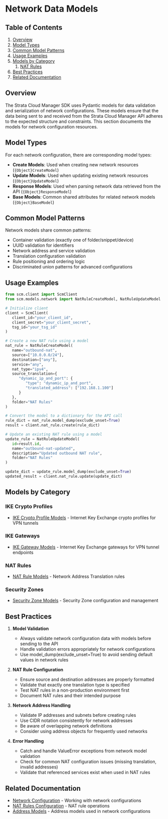 # Network Data Models

## Table of Contents

1. [Overview](#overview)
2. [Model Types](#model-types)
3. [Common Model Patterns](#common-model-patterns)
4. [Usage Examples](#usage-examples)
5. [Models by Category](#models-by-category)
   1. [NAT Rules](#nat-rules)
6. [Best Practices](#best-practices)
7. [Related Documentation](#related-documentation)

## Overview

The Strata Cloud Manager SDK uses Pydantic models for data validation and serialization of network configurations. These models ensure that the data being sent to and received from the Strata Cloud Manager API adheres to the expected structure and constraints. This section documents the models for network configuration resources.

## Model Types

For each network configuration, there are corresponding model types:

- **Create Models**: Used when creating new network resources (`{Object}CreateModel`)
- **Update Models**: Used when updating existing network resources (`{Object}UpdateModel`)
- **Response Models**: Used when parsing network data retrieved from the API (`{Object}ResponseModel`)
- **Base Models**: Common shared attributes for related network models (`{Object}BaseModel`)

## Common Model Patterns

Network models share common patterns:

- Container validation (exactly one of folder/snippet/device)
- UUID validation for identifiers
- Network address and service validation
- Translation configuration validation
- Rule positioning and ordering logic
- Discriminated union patterns for advanced configurations

## Usage Examples

<div class="termy">

<!-- termynal -->
```python
from scm.client import ScmClient
from scm.models.network import NatRuleCreateModel, NatRuleUpdateModel

# Initialize client
client = ScmClient(
   client_id="your_client_id",
   client_secret="your_client_secret",
   tsg_id="your_tsg_id"
)

# Create a new NAT rule using a model
nat_rule = NatRuleCreateModel(
   name="outbound-nat",
   source=["10.0.0.0/24"],
   destination=["any"],
   service="any",
   nat_type="ipv4",
   source_translation={
      "dynamic_ip_and_port": {
         "type": "dynamic_ip_and_port",
         "translated_address": ["192.168.1.100"]
      }
   },
   folder="NAT Rules"
)

# Convert the model to a dictionary for the API call
rule_dict = nat_rule.model_dump(exclude_unset=True)
result = client.nat_rule.create(rule_dict)

# Update an existing NAT rule using a model
update_rule = NatRuleUpdateModel(
   id=result.id,
   name="outbound-nat-updated",
   description="Updated outbound NAT rule",
   folder="NAT Rules"
)

update_dict = update_rule.model_dump(exclude_unset=True)
updated_result = client.nat_rule.update(update_dict)
```

</div>

## Models by Category

### IKE Crypto Profiles

- [IKE Crypto Profile Models](ike_crypto_profile_models.md) - Internet Key Exchange crypto profiles for VPN tunnels

### IKE Gateways

- [IKE Gateway Models](ike_gateway_models.md) - Internet Key Exchange gateways for VPN tunnel endpoints

### NAT Rules

- [NAT Rule Models](nat_rule_models.md) - Network Address Translation rules

### Security Zones

- [Security Zone Models](security_zone_models.md) - Security Zone configuration and management

## Best Practices

1. **Model Validation**
   - Always validate network configuration data with models before sending to the API
   - Handle validation errors appropriately for network configurations
   - Use model_dump(exclude_unset=True) to avoid sending default values in network rules

2. **NAT Rule Configuration**
   - Ensure source and destination addresses are properly formatted
   - Validate that exactly one translation type is specified
   - Test NAT rules in a non-production environment first
   - Document NAT rules and their intended purpose

3. **Network Address Handling**
   - Validate IP addresses and subnets before creating rules
   - Use CIDR notation consistently for network addresses
   - Be aware of overlapping network definitions
   - Consider using address objects for frequently used networks

4. **Error Handling**
   - Catch and handle ValueError exceptions from network model validation
   - Check for common NAT configuration issues (missing translation, invalid addresses)
   - Validate that referenced services exist when used in NAT rules

## Related Documentation

- [Network Configuration](../../config/network/index.md) - Working with network configurations
- [NAT Rules Configuration](../../config/network/nat_rules.md) - NAT rule operations
- [Address Models](../objects/address_models.md) - Address models used in network configurations